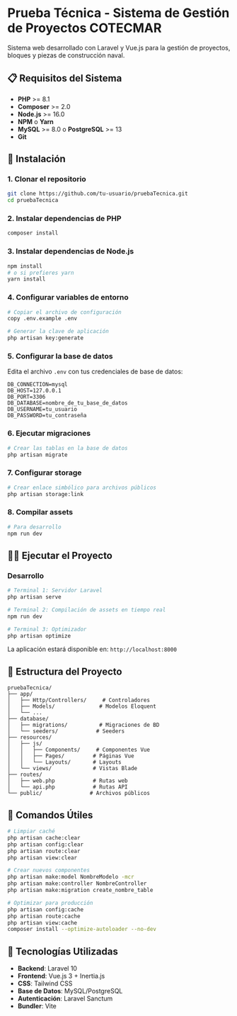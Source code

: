 # Prueba Técnica - Sistema de Gestión de Proyectos COTECMAR

Sistema web desarrollado con Laravel y Vue.js para la gestión de proyectos, bloques y piezas de construcción naval.

## 📋 Requisitos del Sistema

- **PHP** >= 8.1
- **Composer** >= 2.0
- **Node.js** >= 16.0
- **NPM** o **Yarn**
- **MySQL** >= 8.0 o **PostgreSQL** >= 13
- **Git**

## 🚀 Instalación

### 1. Clonar el repositorio

```bash
git clone https://github.com/tu-usuario/pruebaTecnica.git
cd pruebaTecnica
```

### 2. Instalar dependencias de PHP

```bash
composer install
```

### 3. Instalar dependencias de Node.js

```bash
npm install
# o si prefieres yarn
yarn install
```

### 4. Configurar variables de entorno

```bash
# Copiar el archivo de configuración
copy .env.example .env

# Generar la clave de aplicación
php artisan key:generate
```

### 5. Configurar la base de datos

Edita el archivo `.env` con tus credenciales de base de datos:

```env
DB_CONNECTION=mysql
DB_HOST=127.0.0.1
DB_PORT=3306
DB_DATABASE=nombre_de_tu_base_de_datos
DB_USERNAME=tu_usuario
DB_PASSWORD=tu_contraseña
```

### 6. Ejecutar migraciones

```bash
# Crear las tablas en la base de datos
php artisan migrate

```

### 7. Configurar storage

```bash
# Crear enlace simbólico para archivos públicos
php artisan storage:link
```

### 8. Compilar assets

```bash
# Para desarrollo
npm run dev

```

## 🏃‍♂️ Ejecutar el Proyecto

### Desarrollo

```bash
# Terminal 1: Servidor Laravel
php artisan serve

# Terminal 2: Compilación de assets en tiempo real
npm run dev

# Terminal 3: Optimizador
php artisan optimize
```

La aplicación estará disponible en: `http://localhost:8000`


## 📁 Estructura del Proyecto

```
pruebaTecnica/
├── app/
│   ├── Http/Controllers/     # Controladores
│   ├── Models/              # Modelos Eloquent
│   └── ...
├── database/
│   ├── migrations/          # Migraciones de BD
│   └── seeders/            # Seeders
├── resources/
│   ├── js/
│   │   ├── Components/     # Componentes Vue
│   │   ├── Pages/         # Páginas Vue
│   │   └── Layouts/       # Layouts
│   └── views/             # Vistas Blade
├── routes/
│   ├── web.php            # Rutas web
│   └── api.php            # Rutas API
└── public/               # Archivos públicos
```

## 🔧 Comandos Útiles

```bash
# Limpiar caché
php artisan cache:clear
php artisan config:clear
php artisan route:clear
php artisan view:clear

# Crear nuevos componentes
php artisan make:model NombreModelo -mcr
php artisan make:controller NombreController
php artisan make:migration create_nombre_table

# Optimizar para producción
php artisan config:cache
php artisan route:cache
php artisan view:cache
composer install --optimize-autoloader --no-dev
```

## 🎨 Tecnologías Utilizadas

- **Backend**: Laravel 10
- **Frontend**: Vue.js 3 + Inertia.js
- **CSS**: Tailwind CSS
- **Base de Datos**: MySQL/PostgreSQL
- **Autenticación**: Laravel Sanctum
- **Bundler**: Vite